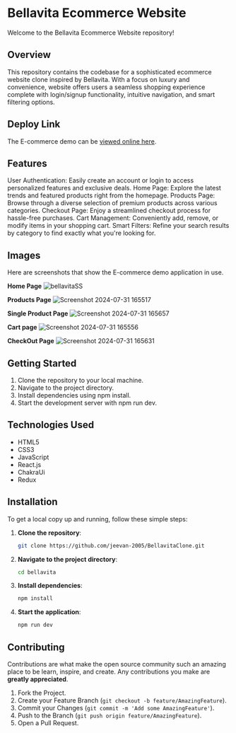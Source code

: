 # Bellavita Ecommerce Website 

Welcome to the Bellavita Ecommerce Website repository!

## Overview
This repository contains the codebase for a sophisticated ecommerce website clone inspired by Bellavita. With a focus on luxury and convenience, website offers users a seamless shopping experience complete with login/signup functionality, intuitive navigation, and smart filtering options.

## Deploy Link
The E-commerce demo can be [viewed online here](https://bellavita-clone.vercel.app/).

## Features

User Authentication: Easily create an account or login to access personalized features and exclusive deals.
Home Page: Explore the latest trends and featured products right from the homepage.
Products Page: Browse through a diverse selection of premium products across various categories.
Checkout Page: Enjoy a streamlined checkout process for hassle-free purchases.
Cart Management: Conveniently add, remove, or modify items in your shopping cart.
Smart Filters: Refine your search results by category to find exactly what you're looking for.

## Images
Here are screenshots that show the E-commerce demo application in use.

**Home Page**
![bellavitaSS](https://github.com/user-attachments/assets/ba62846a-e808-499e-9627-0a576f91410b)

**Products Page**
![Screenshot 2024-07-31 165517](https://github.com/user-attachments/assets/97d37a73-05a3-432e-9ca1-0214529b31a4)

**Single Product Page**
![Screenshot 2024-07-31 165657](https://github.com/user-attachments/assets/1f31cd30-f4b1-4d52-b2dd-edd932c9854d)

**Cart page**
![Screenshot 2024-07-31 165556](https://github.com/user-attachments/assets/4af6e5d3-84ee-4f93-b0b5-eabe91ce48bc)

**CheckOut Page**
![Screenshot 2024-07-31 165631](https://github.com/user-attachments/assets/d750bbff-068e-4409-9cad-43700cbb4ff2)


## Getting Started

1. Clone the repository to your local machine.
2. Navigate to the project directory.
3. Install dependencies using npm install.
4. Start the development server with npm run dev.

## Technologies Used

* HTML5
* CSS3
* JavaScript
* React.js
* ChakraUi
* Redux


## Installation

To get a local copy up and running, follow these simple steps:

1. **Clone the repository**:
    ```sh
    git clone https://github.com/jeevan-2005/BellavitaClone.git
    ```
2. **Navigate to the project directory**:
    ```sh
    cd bellavita
    ```
3. **Install dependencies**:
    ```sh
    npm install
    ```
4. **Start the application**:
    ```sh
    npm run dev
    ```

## Contributing

Contributions are what make the open source community such an amazing place to be learn, inspire, and create. Any contributions you make are **greatly appreciated**.

1. Fork the Project.
2. Create your Feature Branch (`git checkout -b feature/AmazingFeature`).
3. Commit your Changes (`git commit -m 'Add some AmazingFeature'`).
4. Push to the Branch (`git push origin feature/AmazingFeature`).
5. Open a Pull Request.
